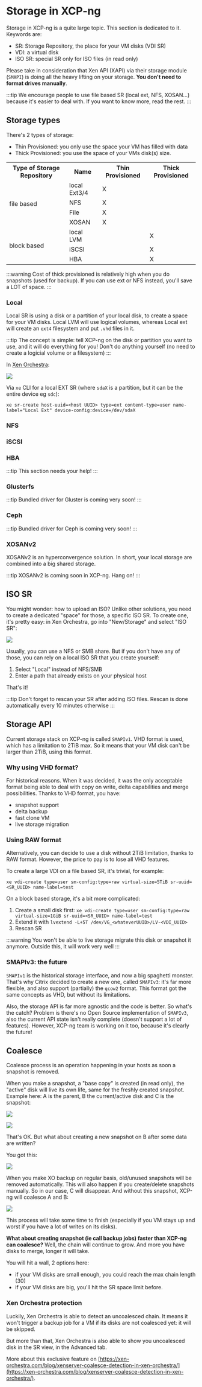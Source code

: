 # Storage in XCP-ng

Storage in XCP-ng is a quite large topic. This section is dedicated to it. Keywords are:

* SR: Storage Repository, the place for your VM disks (VDI SR)
* VDI: a virtual disk
* ISO SR: special SR only for ISO files (in read only)

Please take in consideration that Xen API (XAPI) via their storage module (`SMAPI`) is doing all the heavy lifting on your storage. **You don't need to format drives manually**.

:::tip
We encourage people to use file based SR (local ext, NFS, XOSAN…) because it's easier to deal with. If you want to know more, read the rest.
:::

## Storage types

There's 2 types of storage:

* Thin Provisioned: you only use the space your VM has filled with data
* Thick Provisioned: you use the space of your VMs disk(s) size.

<table>
  <tr>
    <th>Type of Storage Repository</th>
    <th>Name</th>
    <th>Thin Provisioned</th>
    <th>Thick Provisioned</th>
  </tr>
  <tr>
    <td rowspan="4">file based</td>
    <td>local Ext3/4</td>
    <td>X</td>
    <td></td>
  </tr>
  <tr>
    <td>NFS</td>
    <td>X</td>
    <td></td>
  </tr>
  <tr>
    <td>File</td>
    <td>X</td>
    <td></td>
  </tr>
  <tr>
    <td>XOSAN</td>
    <td>X</td>
    <td></td>
  </tr>
  <tr>
    <td rowspan="3">block based</td>
    <td>local LVM</td>
    <td></td>
    <td>X</td>
  </tr>
  <tr>
    <td>iSCSI</td>
    <td></td>
    <td>X</td>
  </tr>
  <tr>
    <td>HBA</td>
    <td></td>
    <td>X</td>
  </tr>
</table>

:::warning
Cost of thick provisioned is relatively high when you do snapshots (used for backup). If you can use ext or NFS instead, you'll save a LOT of space.
:::

### Local

Local SR is using a disk or a partition of your local disk, to create a space for your VM disks. Local LVM will use logical volumes, whereas Local ext will create an `ext4` filesystem and put `.vhd` files in it.

:::tip
The concept is simple: tell XCP-ng on the disk or partition you want to use, and it will do everything for you! Don't do anything yourself (no need to create a logicial volume or a filesystem)
:::

In [Xen Orchestra](management.md#xen-orchestra):

![](https://xcp-ng.org/assets/img/screenshots/createSRlocal.png)

Via `xe` CLI for a local EXT SR (where `sdaX` is a partition, but it can be the entire device eg `sdc`):

```
xe sr-create host-uuid=<host UUID> type=ext content-type=user name-label="Local Ext" device-config:device=/dev/sdaX
```

### NFS

### iSCSI

### HBA

:::tip
This section needs your help!
:::

### Glusterfs

:::tip
Bundled driver for Gluster is coming very soon!
:::

### Ceph

:::tip
Bundled driver for Ceph is coming very soon!
:::

### XOSANv2

XOSANv2 is an hyperconvergence solution. In short, your local storage are combined into a big shared storage.

:::tip
XOSANv2 is coming soon in XCP-ng. Hang on!
:::

## ISO SR

You might wonder: how to upload an ISO? Unlike other solutions, you need to create a dedicated "space" for those, a specific ISO SR. To create one, it's pretty easy: in Xen Orchestra, go into "New/Storage" and select "ISO SR":

![](https://xcp-ng.org/assets/img/screenshots/createSRISO.png)

Usually, you can use a NFS or SMB share. But if you don't have any of those, you can rely on a local ISO SR that you create yourself:

1. Select "Local" instead of NFS/SMB
2. Enter a path that already exists on your physical host

That's it!

:::tip
Don't forget to rescan your SR after adding ISO files. Rescan is done automatically every 10 minutes otherwise
:::

## Storage API

Current storage stack on XCP-ng is called `SMAPIv1`. VHD format is used, which has a limitation to 2TiB max. So it means that your VM disk can't be larger than 2TiB, using this format.

### Why using VHD format?

For historical reasons. When it was decided, it was the only acceptable format being able to deal with copy on write, delta capabilities and merge possibilities. Thanks to VHD format, you have:

* snapshot support
* delta backup
* fast clone VM
* live storage migration

### Using RAW format

Alternatively, you can decide to use a disk without 2TiB limitation, thanks to RAW format. However, the price to pay is to lose all VHD features.

To create a large VDI on a file based SR, it's trivial, for example:

```
xe vdi-create type=user sm-config:type=raw virtual-size=5TiB sr-uuid=<SR_UUID> name-label=test
```

On a block based storage, it's a bit more complicated:

1. Create a small disk first: `xe vdi-create type=user sm-config:type=raw virtual-size=1GiB sr-uuid=<SR_UUID> name-label=test`
2. Extend it with `lvextend -L+5T /dev/VG_<whateverUUID>/LV-<VDI_UUID>`
3. Rescan SR

:::warning
You won't be able to live storage migrate this disk or snapshot it anymore. Outside this, it will work very well
:::

### SMAPIv3: the future

`SMAPIv1` is the historical storage interface, and now a big spaghetti monster. That's why Citrix decided to create a new one, called `SMAPIv3`: it's far more flexible, and also support (partially) the `qcow2` format. This format got the same concepts as VHD, but without its limitations.

Also, the storage API is far more agnostic and the code is better. So what's the catch? Problem is there's no Open Source implementation of `SMAPIv3`, also the current API state isn't really complete (doesn't support a lot of features). However, XCP-ng team is working on it too, because it's clearly the future!

## Coalesce

Coalesce process is an operation happening in your hosts as soon a snapshot is removed.

When you make a snapshot, a "base copy" is created (in read only), the "active" disk will live its own life, same for the freshly created snapshot. Example here: A is the parent, B the current/active disk and C is the snapshot:

![](https://xen-orchestra.com/blog/content/images/2017/05/legendsnap.png)

![](https://xen-orchestra.com/blog/content/images/2017/05/snapshot1.png)

That's OK. But what about creating a new snapshot on B after some data are written?

You got this:

![](https://xen-orchestra.com/blog/content/images/2017/05/beforemerge.png)

When you make XO backup on regular basis, old/unused snapshots will be removed automatically. This will also happen if you create/delete snapshots manually. So in our case, C will disappear. And without this snapshot, XCP-ng will coalesce A and B:

![](https://xen-orchestra.com/blog/content/images/2017/05/parent.png)

This process will take some time to finish (especially if you VM stays up and worst if you have a lot of writes on its disks).

**What about creating snapshot (ie call backup jobs) faster than XCP-ng can coalesce?** Well, the chain will continue to grow. And more you have disks to merge, longer it will take.

You will hit a wall, 2 options here:

* if your VM disks are small enough, you could reach the max chain length (30)
* if your VM disks are big, you'll hit the SR space limit before.

### Xen Orchestra protection

Luckily, Xen Orchestra is able to detect an uncoalesced chain. It means it won't trigger a backup job for a VM if its disks are not coalesced yet: it will be skipped.

But more than that, Xen Orchestra is also able to show you uncoalesced disk in the SR view, in the Advanced tab.

More about this exclusive feature on [https://xen-orchestra.com/blog/xenserver-coalesce-detection-in-xen-orchestra/](https://xen-orchestra.com/blog/xenserver-coalesce-detection-in-xen-orchestra/).